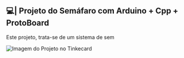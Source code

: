 ## 💻| Projeto do Semáfaro com Arduino + Cpp + ProtoBoard

  Este projeto, trata-se de um sistema de sem

![Imagem do Projeto no Tinkecard](https://github.com/user-attachments/assets/49206bc0-7cde-4ada-b7f5-ab6e50eed3be)
